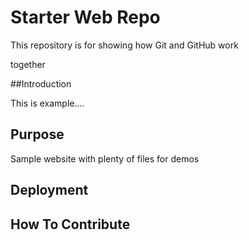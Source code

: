 # Starter Web Repo

This repository is for showing how Git and GitHub work

together

##Introduction 

This is example....

## Purpose 

Sample website with plenty of files for demos

## Deployment

## How To Contribute